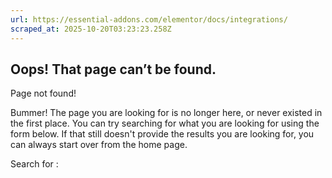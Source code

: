 ```yaml
---
url: https://essential-addons.com/elementor/docs/integrations/
scraped_at: 2025-10-20T03:23:23.258Z
---
```


## Oops! That page can’t be found.

Page not found!

Bummer! The page you are looking for is no longer here, or never existed in the first place. You can try searching for what you are looking for using the form below. If that still doesn't provide the results you are looking for, you can always start over from the home page.

Search for :